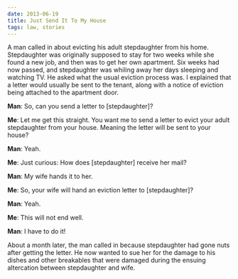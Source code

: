 ```yaml
---
date: 2013-06-19
title: Just Send It To My House
tags: law, stories
---
```


A man called in about evicting his adult stepdaughter from his home. Stepdaughter was originally supposed to stay for two weeks while she found a new job, and then was to get her own apartment. Six weeks had now passed, and stepdaughter was whiling away her days sleeping and watching TV. He asked what the usual eviction process was. I explained that a letter would usually be sent to the tenant, along with a notice of eviction being attached to the apartment door.

**Man**: So, can you send a letter to [stepdaughter]?

**Me**: Let me get this straight. You want me to send a letter to evict your adult stepdaughter from your house. Meaning the letter will be sent to your house?

**Man**: Yeah.

**Me**: Just curious: How does [stepdaughter] receive her mail?

**Man**: My wife hands it to her.

**Me**: So, your wife will hand an eviction letter to [stepdaughter]?

**Man**: Yeah.

**Me**: This will not end well.

**Man**: I have to do it!

About a month later, the man called in because stepdaughter had gone nuts after getting the letter. He now wanted to sue her for the damage to his dishes and other breakables that were damaged during the ensuing altercation between stepdaughter and wife.